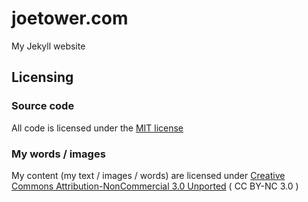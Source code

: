 joetower.com
============

My Jekyll website

## Licensing

### Source code
All code is licensed under the [MIT license](http://opensource.org/licenses/MIT)

### My words / images
My content (my text / images / words) are licensed under [Creative Commons Attribution-NonCommercial 3.0 Unported](http://creativecommons.org/licenses/by-nc/3.0/) ( CC BY-NC 3.0 )
